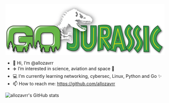 ![alt text](https://github.com/allozavrr/Screenshots/blob/main/Go%2BJurrasic%2BLogo%2BFINAL.png "Hello, this is me!")

- 👋 Hi, I’m @allozavrr
- ✈️ I’m interested in science, aviation and space 🚀
- 💻 I’m currently learning networking, cybersec, Linux, Python and Go ✨ 
- 📫 How to reach me: https://github.com/allozavrr

![allozavrr's GitHub stats](https://github-readme-stats.vercel.app/api?username=allozavrr&show_icons=true&theme=radical)

